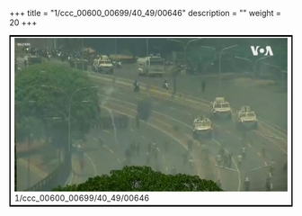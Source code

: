 +++
title = "1/ccc_00600_00699/40_49/00646"
description = ""
weight = 20
+++

<table style="border:2px solid black;max-width:800px;max-height:800px;" 
><tr><td>
<img class="center-fit-jpg"
src="/jpg_/aaa_20190430_NxaOmWaI8sI_00645.jpg">
1/ccc_00600_00699/40_49/00646
</img></td></tr></table>
